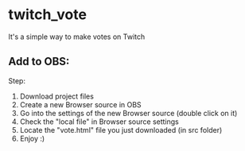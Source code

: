 # twitch_vote
It's a simple way to make votes on Twitch

## Add to OBS:
Step:
1. Download project files
2. Create a new Browser source in OBS
3. Go into the settings of the new Browser source (double click on it)
4. Check the "local file" in Browser source settings
5. Locate the "vote.html" file you just downloaded (in src folder)
6. Enjoy :)